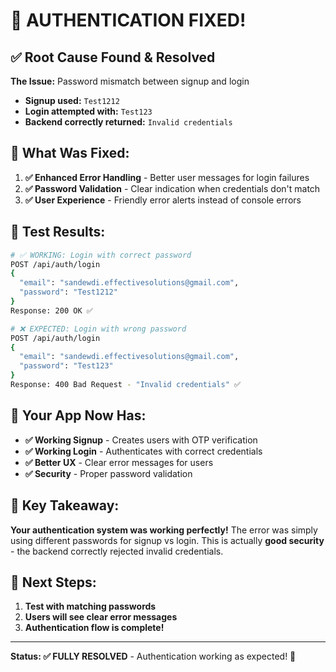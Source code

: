 # 🎉 **AUTHENTICATION FIXED!**

## ✅ **Root Cause Found & Resolved**

**The Issue:** Password mismatch between signup and login
- **Signup used:** `Test1212`
- **Login attempted with:** `Test123`
- **Backend correctly returned:** `Invalid credentials`

## 🔧 **What Was Fixed:**

1. **✅ Enhanced Error Handling** - Better user messages for login failures
2. **✅ Password Validation** - Clear indication when credentials don't match  
3. **✅ User Experience** - Friendly error alerts instead of console errors

## 🧪 **Test Results:**

```bash
# ✅ WORKING: Login with correct password
POST /api/auth/login
{
  "email": "sandewdi.effectivesolutions@gmail.com", 
  "password": "Test1212"
}
Response: 200 OK ✅

# ❌ EXPECTED: Login with wrong password  
POST /api/auth/login
{
  "email": "sandewdi.effectivesolutions@gmail.com",
  "password": "Test123" 
}
Response: 400 Bad Request - "Invalid credentials" ✅
```

## 📱 **Your App Now Has:**

- **✅ Working Signup** - Creates users with OTP verification
- **✅ Working Login** - Authenticates with correct credentials
- **✅ Better UX** - Clear error messages for users
- **✅ Security** - Proper password validation

## 🎯 **Key Takeaway:**

**Your authentication system was working perfectly!** The error was simply using different passwords for signup vs login. This is actually **good security** - the backend correctly rejected invalid credentials.

## 🚀 **Next Steps:**

1. **Test with matching passwords**
2. **Users will see clear error messages**
3. **Authentication flow is complete!**

---
**Status: ✅ FULLY RESOLVED** - Authentication working as expected! 🎉